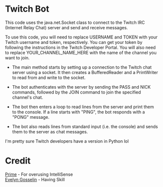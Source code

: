 # Twitch Bot

This code uses the java.net.Socket class to connect to the Twitch IRC (Internet Relay Chat) server and send and receive messages.

To use this code, you will need to replace USERNAME and TOKEN with your Twitch username and token, respectively. You can get your token by following the instructions in the Twitch Developer Portal. You will also need to replace YOUR_CHANNEL_NAME_HERE with the name of the channel you want to join.

 - The main method starts by setting up a connection to the Twitch chat server using a socket. It then creates a BufferedReader and a PrintWriter to read from and write to the socket.

 - The bot authenticates with the server by sending the PASS and NICK commands, followed by the JOIN command to join the specified channel's chat.

 - The bot then enters a loop to read lines from the server and print them to the console. If a line starts with "PING", the bot responds with a "PONG" message.

 - The bot also reads lines from standard input (i.e. the console) and sends them to the server as chat messages.

I'm pretty sure Twitch developers have a version in Python lol

# Credit
[Prime](https://github.com/PrimeTDMomega/) - For overusing IntelliSense
<br>
[Evelyn Gosselin](https://github.com/evelyn-gosselin) - Having Skill

